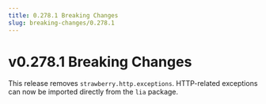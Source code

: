 ```yaml
---
title: 0.278.1 Breaking Changes
slug: breaking-changes/0.278.1
---
```


# v0.278.1 Breaking Changes

This release removes `strawberry.http.exceptions`.  HTTP-related exceptions can now be imported directly from the `lia` package.
